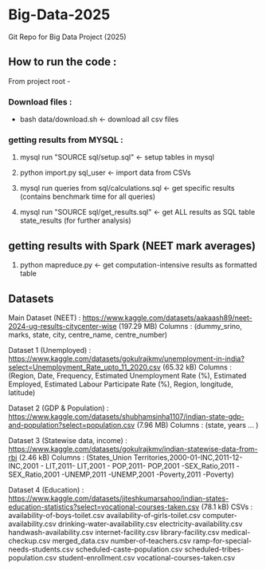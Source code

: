 # Big-Data-2025

Git Repo for Big Data Project (2025) 

## How to run the code : 

From project root -

### Download files : 

 - bash data/download.sh 					<- download all csv files

### getting results from MYSQL :

1. mysql run "SOURCE sql/setup.sql"			<- setup tables in mysql
2. python import.py sql_user				<- import data from CSVs

3. mysql run queries from sql/calculations.sql <- get specific results (contains benchmark time for all queries)
3. mysql run "SOURCE sql/get_results.sql" 	   <- get ALL results as SQL table state_results (for further analysis)

## getting results with Spark (NEET mark averages)

1. python mapreduce.py						<- get computation-intensive results as formatted table 

## Datasets

Main Dataset (NEET) : https://www.kaggle.com/datasets/aakaash89/neet-2024-ug-results-citycenter-wise (197.29 MB)
Columns : (dummy_srino, marks, state, city, centre_name, centre_number)

Dataset 1 (Unemployed) : https://www.kaggle.com/datasets/gokulrajkmv/unemployment-in-india?select=Unemployment_Rate_upto_11_2020.csv (65.32 kB)
Columns : (Region, Date, Frequency, Estimated Unemployment Rate (%), Estimated Employed, Estimated Labour Participate Rate (%), Region, longitude, latitude)

Dataset 2 (GDP & Population) : https://www.kaggle.com/datasets/shubhamsinha1107/indian-state-gdp-and-population?select=population.csv (7.96 MB)
Columns : (state, years ... ) 

Dataset 3 (Statewise data, income) : https://www.kaggle.com/datasets/gokulrajkmv/indian-statewise-data-from-rbi (2.46 kB)
Columns : (States_Union Territories,2000-01-INC,2011-12-INC,2001 - LIT,2011- LIT,2001 - POP,2011- POP,2001 -SEX_Ratio,2011 -SEX_Ratio,2001 -UNEMP,2011 -UNEMP,2001 -Poverty,2011 -Poverty)

Dataset 4 (Education) : https://www.kaggle.com/datasets/jiteshkumarsahoo/indian-states-education-statistics?select=vocational-courses-taken.csv (78.1 kB)
CSVs : availability-of-boys-toilet.csv
availability-of-girls-toilet.csv
computer-availability.csv
drinking-water-availability.csv
electricity-availability.csv
handwash-availability.csv
internet-facility.csv
library-facility.csv
medical-checkup.csv
merged_data.csv
number-of-teachers.csv
ramp-for-special-needs-students.csv
scheduled-caste-population.csv
scheduled-tribes-population.csv
student-enrollment.csv
vocational-courses-taken.csv
